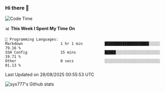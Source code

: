 ### Hi there 👋

<!--
**syx777/syx777** is a ✨ _special_ ✨ repository because its `README.md` (this file) appears on your GitHub profile.

Here are some ideas to get you started:

- 🔭 I’m currently working on ...
- 🌱 I’m currently learning ...
- 👯 I’m looking to collaborate on ...
- 🤔 I’m looking for help with ...
- 💬 Ask me about ...
- 📫 How to reach me: ...
- 😄 Pronouns: ...
- ⚡ Fun fact: ...
-->
<!--START_SECTION:waka-->
![Code Time](http://img.shields.io/badge/Code%20Time-378%20hrs%2055%20mins-blue)

📊 **This Week I Spent My Time On** 

```text
💬 Programming Languages: 
Markdown                 1 hr 1 min          ████████████████████░░░░░   79.16 % 
SSH Config               15 mins             █████░░░░░░░░░░░░░░░░░░░░   19.71 % 
Other                    0 secs              ░░░░░░░░░░░░░░░░░░░░░░░░░   01.13 % 
```


 Last Updated on 28/08/2025 00:55:53 UTC
<!--END_SECTION:waka-->

![syx777's Github stats](https://github-readme-stats-syx777.vercel.app/api?username=syx777&show_icons=true&count_private=true)
